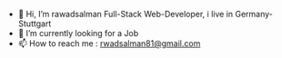 - 👋 Hi, I’m rawadsalman Full-Stack Web-Developer, i live in Germany-Stuttgart
- 🌱 I’m currently looking for a Job 
- 📫 How to reach me : rwadsalman81@gmail.com

